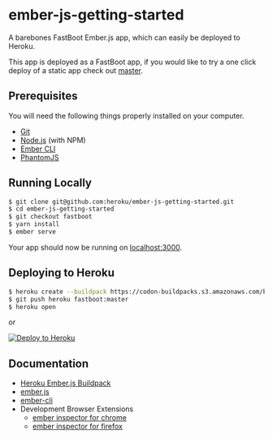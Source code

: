 # ember-js-getting-started

A barebones FastBoot Ember.js app, which can easily be deployed to Heroku.

This app is deployed as a FastBoot app, if you would like to try a one click deploy of a static app check out [master](https://github.com/heroku/ember-js-getting-started/tree/master).

## Prerequisites

You will need the following things properly installed on your computer.

* [Git](https://git-scm.com/)
* [Node.js](https://nodejs.org/) (with NPM)
* [Ember CLI](https://ember-cli.com/)
* [PhantomJS](http://phantomjs.org/)

## Running Locally

```sh
$ git clone git@github.com:heroku/ember-js-getting-started.git
$ cd ember-js-getting-started
$ git checkout fastboot
$ yarn install
$ ember serve
```
Your app should now be running on [localhost:3000](http://localhost:3000/).

## Deploying to Heroku

```sh
$ heroku create --buildpack https://codon-buildpacks.s3.amazonaws.com/buildpacks/heroku/emberjs.tgz
$ git push heroku fastboot:master
$ heroku open
```
or

[![Deploy to Heroku](https://www.herokucdn.com/deploy/button.png)](https://heroku.com/deploy?template=https://github.com/heroku/ember-js-getting-started/tree/fastboot)

## Documentation

* [Heroku Ember.js Buildpack](https://github.com/heroku/heroku-buildpack-emberjs)
* [ember.js](https://emberjs.com/)
* [ember-cli](https://www.ember-cli.com/)
* Development Browser Extensions
  * [ember inspector for chrome](https://chrome.google.com/webstore/detail/ember-inspector/bmdblncegkenkacieihfhpjfppoconhi)
  * [ember inspector for firefox](https://addons.mozilla.org/en-US/firefox/addon/ember-inspector/)
